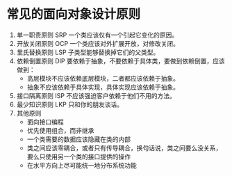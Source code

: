 # 常见的面向对象设计原则

1. 单一职责原则 SRP
一个类应该仅有一个引起它变化的原因。
2. 开放关闭原则 OCP
一个类应该对外扩展开放，对修改关闭。
3. 里氏替换原则 LSP
子类型能够替换掉它们的父类型。
4. 依赖倒置原则 DIP
要依赖于抽象，不要依赖于具体类，要做到依赖倒置，应该做到：
	* 高层模块不应该依赖底层模块，二者都应该依赖于抽象。
	* 抽象不应该依赖于具体实现，具体实现应该依赖于抽象。
5. 接口隔离原则 ISP
不应该强迫客户依赖于他们不用的方法。
6. 最少知识原则 LKP
只和你的朋友谈话。
7. 其他原则
	* 面向接口编程
	* 优先使用组合，而非继承
	* 一个类需要的数据应该隐藏在类的内部
	* 类之间应该零耦合，或者只有传导耦合，换句话说，类之间要么没关系，要么只使用另一个类的接口提供的操作
	* 在水平方向上尽可能统一地分布系统功能
